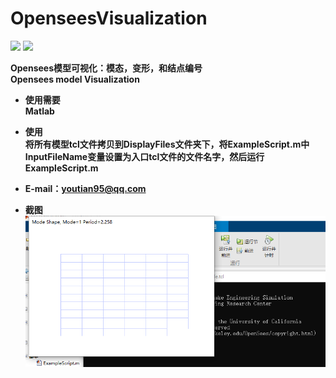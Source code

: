 # OpenseesVisualization

<img src="https://img.shields.io/badge/platforms-win10-brightgreen"> <b>
<img src="https://img.shields.io/badge/license-GPL(3.0)-blue"> <br>

Opensees模型可视化：模态，变形，和结点编号<br>
Opensees model Visualization

* 使用需要<br>
  Matlab<br>

* 使用<br>
  将所有模型tcl文件拷贝到DisplayFiles文件夹下，将ExampleScript.m中InputFileName变量设置为入口tcl文件的文件名字，然后运行ExampleScript.m

* E-mail：youtian95@qq.com

* 截图<br>
![image](https://github.com/youtian95/OpenseesVisualization/blob/master/snapshot.png)
